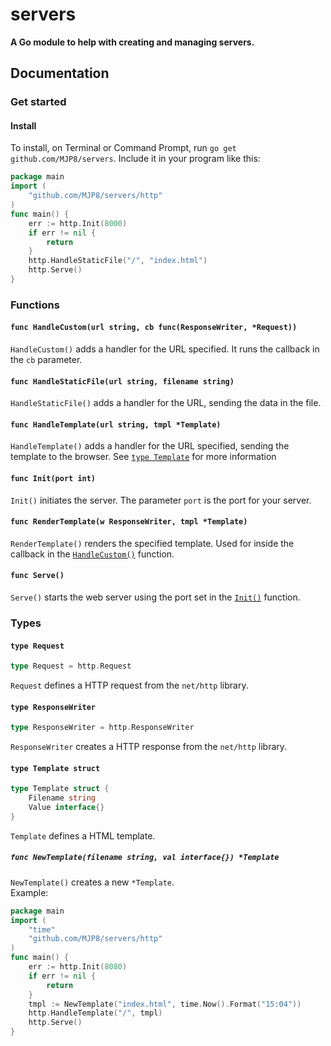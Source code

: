 # servers
**A Go module to help with creating and managing servers.**
## Documentation
### Get started
#### Install
To install, on Terminal or Command Prompt, run `go get github.com/MJP8/servers`. Include it in your program like this:
```go
package main
import (
	"github.com/MJP8/servers/http"
)
func main() {
	err := http.Init(8000)
	if err != nil {
		return
	}
	http.HandleStaticFile("/", "index.html")
	http.Serve()
}
```
### Functions
#### `func HandleCustom(url string, cb func(ResponseWriter, *Request))`
`HandleCustom()` adds a handler for the URL specified. It runs the callback in the `cb` parameter.
#### `func HandleStaticFile(url string, filename string)`
`HandleStaticFile()` adds a handler for the URL, sending the data in the file.
#### `func HandleTemplate(url string, tmpl *Template)`
`HandleTemplate()` adds a handler for the URL specified, sending the template to the browser. See [`type Template`](#type-Template-struct) for more information
#### `func Init(port int)`
`Init()` initiates the server. The parameter `port` is the port for your server.
#### `func RenderTemplate(w ResponseWriter, tmpl *Template)`
`RenderTemplate()` renders the specified template. Used for inside the callback in the [`HandleCustom()`](#func-handlecustomurl-string-cb-funcresponsewriter-request) function.
#### `func Serve()`
`Serve()` starts the web server using the port set in the [`Init()`](#func-init-port-int) function.
### Types
#### `type Request`
```go
type Request = http.Request
```
`Request` defines a HTTP request from the `net/http` library.
#### `type ResponseWriter`
```go
type ResponseWriter = http.ResponseWriter
```
`ResponseWriter` creates a HTTP response from the `net/http` library.
#### `type Template struct`
```go
type Template struct {
	Filename string
	Value interface{}
}
```
`Template` defines a HTML template.
##### `func NewTemplate(filename string, val interface{}) *Template`
`NewTemplate()` creates a new `*Template`.<br/>
Example:
```go
package main
import (
	"time"
	"github.com/MJP8/servers/http"
)
func main() {
	err := http.Init(8080)
	if err != nil {
		return
	}
	tmpl := NewTemplate("index.html", time.Now().Format("15:04"))
	http.HandleTemplate("/", tmpl)
	http.Serve()
}
```
